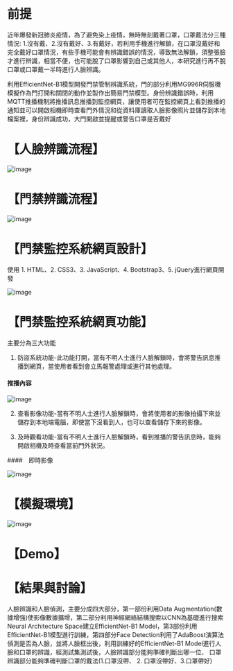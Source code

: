 # 前提
近年爆發新冠肺炎疫情，為了避免染上疫情，無時無刻戴著口罩，口罩戴法分三種情況: 1.沒有戴、2.沒有戴好、3.有戴好，若利用手機進行解鎖，在口罩沒戴好和完全戴好口罩情況，有些手機可能會有辨識錯誤的情況，導致無法解鎖，須整張臉才進行辨識，相當不便，也可能脫了口罩影響到自己或其他人，本研究進行再不脫口罩或口罩戴一半時進行人臉辨識。

利用EfficientNet-B1模型開發門禁管制辨識系統，門的部分利用MG996R伺服機模擬作為門打開和關閉的動作並製作出簡易門禁模型。身份辨識錯誤時，利用MQTT推播機制將推播訊息推播到監控網頁，讓使用者可在監控網頁上看到推播的通知並可以開啟相機即時查看門外情況和從資料庫讀取人臉影像照片並儲存到本地檔案裡，身份辨識成功，大門開啟並提醒或警告口罩是否戴好

# 【人臉辨識流程】

![image](https://user-images.githubusercontent.com/58096503/233927348-7c5d42c8-ada8-4c14-b413-83876530763b.png)


# 【門禁辨識流程】

![image](https://user-images.githubusercontent.com/58096503/233926814-d325cd05-9006-4d81-a5ec-b7302932ee10.png)



# 【門禁監控系統網頁設計】
使用 1. HTML、2. CSS3、3. JavaScript、4. Bootstrap3、5. jQuery進行網頁開發 

![image](https://user-images.githubusercontent.com/58096503/233923276-8e69bda6-ad7e-4fa0-a208-2f449e6dbdb8.png)

# 【門禁監控系統網頁功能】

主要分為三大功能

1. 防盜系統功能-此功能打開，當有不明人士進行人臉解鎖時，會將警告訊息推播到網頁，當使用者看到會立馬報警處理或進行其他處理。

#### 推播內容
![image](https://user-images.githubusercontent.com/58096503/233938607-f35c7545-2aed-455a-93d2-9ef1f0321318.png)


2. 查看影像功能-當有不明人士進行人臉解鎖時，會將使用者的影像拍攝下來並儲存到本地端電腦，即使當下沒看到人，也可以查看儲存下來的影像。



3. 及時觀看功能-當有不明人士進行人臉解鎖時，看到推播的警告訊息時，能夠開啟相機及時查看當前門外狀況。

####　即時影像

![image](https://user-images.githubusercontent.com/58096503/233939848-2a1b3c52-b9b9-47de-8fcf-8f0f6db2e0ce.png)


# 【模擬環境】

![image](https://user-images.githubusercontent.com/58096503/233928356-ba09ead5-9013-479f-adb8-00aad46d0a3a.png)

# 【Demo】



# 【結果與討論】

人臉辨識和人臉偵測，主要分成四大部分，第一部份利用Data Augmentation(數據增強)使影像數據擴增，第二部分利用神經網絡結構搜索以CNN為基礎進行搜索Neural Architecture Space建立EfficientNet-B1 Model，第3部份利用EfficientNet-B1模型進行訓練，第四部分Face Detection利用了AdaBoost演算法偵測是否為人臉，並將人臉框出後，利用訓練好的EfficientNet-B1 Model進行人臉和口罩的辨識，經測試集測試後，人臉辨識部分能夠準確判斷出哪一位、 口罩辨識部分能夠準確判斷口罩的戴法(1.口罩沒帶、 2. 口罩沒帶好、3.口罩帶好)
